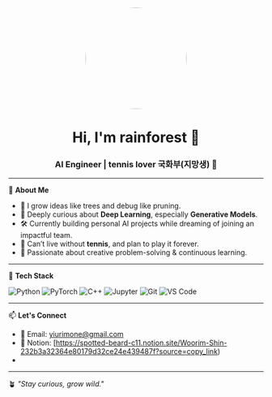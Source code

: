 <div align="center">
  <img src="https://your-image-url.com/your-photo.jpg" width="200" style="border-radius: 50%" />
  <h1>Hi, I'm <strong>rainforest 🌿</strong></h1>
  <h3>AI Engineer | tennis lover 국화부(지망생) 🎾</h3>
</div>

---

🌱 **About Me**

- 🌿 I grow ideas like trees and debug like pruning.
- 🧠 Deeply curious about **Deep Learning**, especially **Generative Models**.
- 🛠 Currently building personal AI projects while dreaming of joining an impactful team.
- 🎾 Can’t live without **tennis**, and plan to play it forever.
- 🧩 Passionate about creative problem-solving & continuous learning.

---

🧰 **Tech Stack**

![Python](https://img.shields.io/badge/Python-3776AB?style=flat&logo=python&logoColor=white)
![PyTorch](https://img.shields.io/badge/PyTorch-EE4C2C?style=flat&logo=pytorch&logoColor=white)
![C++](https://img.shields.io/badge/C++-00599C?style=flat&logo=c%2B%2B&logoColor=white)
![Jupyter](https://img.shields.io/badge/Jupyter-F37626?style=flat&logo=jupyter&logoColor=white)
![Git](https://img.shields.io/badge/Git-F05032?style=flat&logo=git&logoColor=white)
![VS Code](https://img.shields.io/badge/VSCode-007ACC?style=flat&logo=visualstudiocode&logoColor=white)

---

📫 **Let's Connect**

- 🌳 Email: [yiurimone@gmail.com](yiurimone@gmail.com)  
- 🌳 Notion: [https://spotted-beard-c11.notion.site/Woorim-Shin-232b3a32364e80179d32ce24e439487f?source=copy_link)
- 

---

🪴 _"Stay curious, grow wild."_
